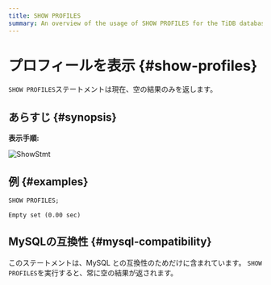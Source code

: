 ```yaml
---
title: SHOW PROFILES
summary: An overview of the usage of SHOW PROFILES for the TiDB database.
---
```


# プロフィールを表示 {#show-profiles}

`SHOW PROFILES`ステートメントは現在、空の結果のみを返します。

## あらすじ {#synopsis}

**表示手順:**

![ShowStmt](https://download.pingcap.com/images/docs/sqlgram/ShowStmt.png)

## 例 {#examples}


```sql
SHOW PROFILES;
```

```
Empty set (0.00 sec)
```

## MySQLの互換性 {#mysql-compatibility}

このステートメントは、MySQL との互換性のためだけに含まれています。 `SHOW PROFILES`を実行すると、常に空の結果が返されます。
